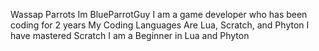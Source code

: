 Wassap Parrots Im BlueParrotGuy
I am a game developer who has been coding for 2 years
My Coding Languages Are Lua, Scratch, and Phyton
I have mastered Scratch
I am a Beginner in Lua and Phyton
